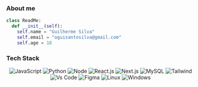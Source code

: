 ### About me

```python
class ReadMe:
  def __init__(self):
    self.name = "Guilherme Silva"
    self.email = "oguisantosilva@gmail.com"
    self.age = 18
```

### Tech Stack

<div align="center">
  <img alt="JavaScript" src="https://img.shields.io/badge/JavaScript-FFFFFF.svg?style=for-the-badge&logo=JavaScript&logoColor=black" />
  <img alt="Python" src="https://img.shields.io/badge/Python-FFFFFF.svg?style=for-the-badge&logo=Python&logoColor=black" />
  <img alt="Node" src="https://img.shields.io/badge/Node-FFFFFF.svg?style=for-the-badge&logo=Nodedotjs&logoColor=black" />
  <img alt="React.js" src="https://img.shields.io/badge/React.js-FFFFFF.svg?style=for-the-badge&logo=React&logoColor=black" />
  <img alt="Next.js" src="https://img.shields.io/badge/Next.js-FFFFFF.svg?style=for-the-badge&logo=Nextdotjs&logoColor=black" />
  <img alt="MySQL" src="https://img.shields.io/badge/MySQL-FFFFFF.svg?style=for-the-badge&logo=mysql&logoColor=black" />
  <img alt="Tailwind" src="https://img.shields.io/badge/Tailwind-FFFFFF.svg?style=for-the-badge&logo=Tailwindcss&logoColor=black" />
  <img alt="Vs Code" src="https://img.shields.io/badge/VsCode-FFFFFF.svg?style=for-the-badge&logo=visualstudiocode&logoColor=black" />
  <img alt="Figma" src="https://img.shields.io/badge/Figma-FFFFFF.svg?style=for-the-badge&logo=Figma&logoColor=black" />
  <img alt="Linux" src="https://img.shields.io/badge/Linux-FFFFFF.svg?style=for-the-badge&logo=Linux&logoColor=black" />
  <img alt="Windows" src="https://img.shields.io/badge/Windows-FFFFFF.svg?style=for-the-badge&logo=Windows&logoColor=black" /> 
</div>

